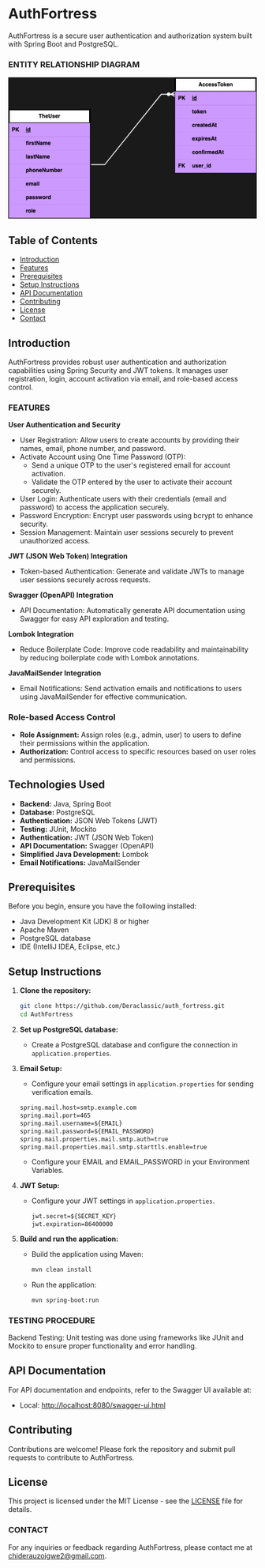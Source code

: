 # AuthFortress

AuthFortress is a secure user authentication and authorization system built with Spring Boot and PostgreSQL.

### ENTITY RELATIONSHIP DIAGRAM

![Entity Relationship Diagram](src/main/resources/ERD.png)

## Table of Contents

- [Introduction](#introduction)
- [Features](#features)
- [Prerequisites](#prerequisites)
- [Setup Instructions](#setup-instructions)
- [API Documentation](#api-documentation)
- [Contributing](#contributing)
- [License](#license)
- [Contact](#contact)

## Introduction

AuthFortress provides robust user authentication and authorization capabilities using Spring Security and JWT tokens. It manages user registration, login, account activation via email, and role-based access control.

### FEATURES

**User Authentication and Security**

- User Registration: Allow users to create accounts by providing their names, email, phone number, and password.
- Activate Account using One Time Password (OTP):
   - Send a unique OTP to the user's registered email for account activation.
   - Validate the OTP entered by the user to activate their account securely.
- User Login: Authenticate users with their credentials (email and password) to access the application securely.
- Password Encryption: Encrypt user passwords using bcrypt to enhance security.
- Session Management: Maintain user sessions securely to prevent unauthorized access.

**JWT (JSON Web Token) Integration**

- Token-based Authentication: Generate and validate JWTs to manage user sessions securely across requests.

**Swagger (OpenAPI) Integration**

- API Documentation: Automatically generate API documentation using Swagger for easy API exploration and testing.

**Lombok Integration**

- Reduce Boilerplate Code: Improve code readability and maintainability by reducing boilerplate code with Lombok annotations.

**JavaMailSender Integration**

- Email Notifications: Send activation emails and notifications to users using JavaMailSender for effective communication.

### Role-based Access Control

- **Role Assignment:** Assign roles (e.g., admin, user) to users to define their permissions within the application.
- **Authorization:** Control access to specific resources based on user roles and permissions.


## Technologies Used

- **Backend:** Java, Spring Boot
- **Database:** PostgreSQL
- **Authentication:** JSON Web Tokens (JWT)
- **Testing:** JUnit, Mockito
- **Authentication:** JWT (JSON Web Token)
- **API Documentation:** Swagger (OpenAPI)
- **Simplified Java Development:** Lombok
- **Email Notifications:** JavaMailSender

## Prerequisites

Before you begin, ensure you have the following installed:

- Java Development Kit (JDK) 8 or higher
- Apache Maven
- PostgreSQL database
- IDE (IntelliJ IDEA, Eclipse, etc.)

## Setup Instructions

1. **Clone the repository:**

   ```bash
   git clone https://github.com/Deraclassic/auth_fortress.git
   cd AuthFortress

2. **Set up PostgreSQL database:**
    - Create a PostgreSQL database and configure the connection in `application.properties`.
3. **Email Setup:**
    - Configure your email settings in `application.properties` for sending verification emails.
   ```properties
   spring.mail.host=smtp.example.com
   spring.mail.port=465
   spring.mail.username=${EMAIL}
   spring.mail.password=${EMAIL_PASSWORD}
   spring.mail.properties.mail.smtp.auth=true
   spring.mail.properties.mail.smtp.starttls.enable=true
     ```
   
    - Configure your EMAIL and EMAIL_PASSWORD in your Environment Variables.
4. **JWT Setup:**
   - Configure your JWT settings in `application.properties`.

     ```properties
     jwt.secret=${SECRET_KEY}
     jwt.expiration=86400000
     ```
     
5. **Build and run the application:**

    - Build the application using Maven:

      ```bash
      mvn clean install
      ```

    - Run the application:

      ```bash
      mvn spring-boot:run
      ```

### TESTING PROCEDURE
Backend Testing: Unit testing was done using frameworks like JUnit and Mockito to ensure proper functionality and error handling.

## API Documentation

For API documentation and endpoints, refer to the Swagger UI available at:

- Local: [http://localhost:8080/swagger-ui.html](http://localhost:8080/swagger-ui.html)

## Contributing

Contributions are welcome! Please fork the repository and submit pull requests to contribute to AuthFortress.

## License

This project is licensed under the MIT License - see the [LICENSE](LICENSE) file for details.

### CONTACT
For any inquiries or feedback regarding AuthFortress, please contact me at chiderauzoigwe2@gmail.com.
